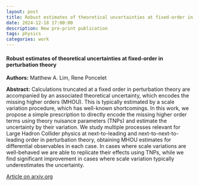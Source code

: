 ```yaml
---
layout: post
title: Robust estimates of theoretical uncertainties at fixed-order in perturbation theory
date: 2024-12-18 17:00:00
description: New pre-print publication
tags: physics 
categories: work
---
```


<h4> Robust estimates of theoretical uncertainties at fixed-order in perturbation theory </h4>

<b>Authors:</b> Matthew A. Lim, Rene Poncelet 

<b>Abstract:</b> Calculations truncated at a fixed order in perturbation theory are accompanied by an associated theoretical uncertainty, which encodes the missing higher orders (MHOU). This is typically estimated by a scale variation procedure, which has well-known shortcomings. In this work, we propose a simple prescription to directly encode the missing higher order terms using theory nuisance parameters (TNPs) and estimate the uncertainty by their variation. We study multiple processes relevant for Large Hadron Collider physics at next-to-leading and next-to-next-to-leading order in perturbation theory, obtaining MHOU estimates for differential observables in each case. In cases where scale variations are well-behaved we are able to replicate their effects using TNPs, while we find significant improvement in cases where scale variation typically underestimates the uncertainty.
 
<a href="https://arxiv.org/abs/2412.14910">Article on arxiv.org</a>
